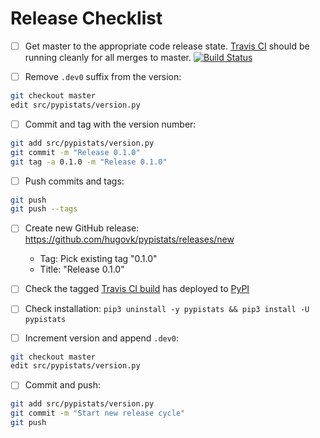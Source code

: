 # Release Checklist

* [ ] Get master to the appropriate code release state. [Travis CI](https://travis-ci.org/hugovk/pypistats) should be running cleanly for all merges to master. [![Build Status](https://travis-ci.org/hugovk/pypistats.svg?branch=master)](https://travis-ci.org/hugovk/pypistats)

* [ ] Remove `.dev0` suffix from the version:
```bash
git checkout master
edit src/pypistats/version.py
```

* [ ] Commit and tag with the version number:
```bash
git add src/pypistats/version.py
git commit -m "Release 0.1.0"
git tag -a 0.1.0 -m "Release 0.1.0"
```

* [ ] Push commits and tags:
 ```bash
git push
git push --tags
```

* [ ] Create new GitHub release: https://github.com/hugovk/pypistats/releases/new
  * Tag: Pick existing tag "0.1.0"
  * Title: "Release 0.1.0"

* [ ] Check the tagged [Travis CI build](https://travis-ci.org/hugovk/pypistats) has deployed to [PyPI](https://pypi.org/project/pypistats/#history)

* [ ] Check installation: `pip3 uninstall -y pypistats && pip3 install -U pypistats`

* [ ] Increment version and append `.dev0`:
```bash
git checkout master
edit src/pypistats/version.py
```
* [ ] Commit and push:
```bash
git add src/pypistats/version.py
git commit -m "Start new release cycle"
git push
```
